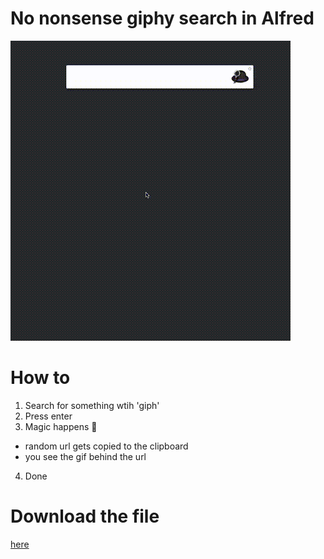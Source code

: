# No nonsense giphy search in Alfred

![](https://raw.githubusercontent.com/lukaszkorecki/alrfred-giphy-random-url/master/demo.gif)

# How to


1. Search for something wtih 'giph'
2. Press enter
3. Magic happens :rainbow:
  - random url gets copied to the clipboard
  - you see the gif behind the url
4. Done


# Download the file

[here](https://github.com/lukaszkorecki/alrfred-giphy-random-url/raw/master/Get%20Giphy%20URL.alfredworkflow)


